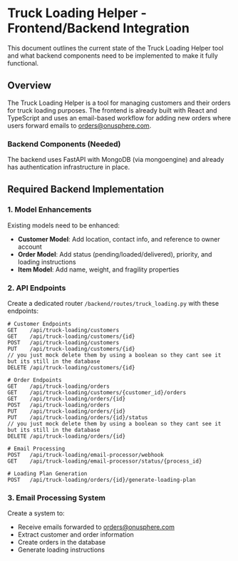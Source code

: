 # Truck Loading Helper - Frontend/Backend Integration

This document outlines the current state of the Truck Loading Helper tool and what backend components need to be implemented to make it fully functional.

## Overview

The Truck Loading Helper is a tool for managing customers and their orders for truck loading purposes. The frontend is already built with React and TypeScript and uses an email-based workflow for adding new orders where users forward emails to orders@onusphere.com.

### Backend Components (Needed)

The backend uses FastAPI with MongoDB (via mongoengine) and already has authentication infrastructure in place.

## Required Backend Implementation

### 1. Model Enhancements

Existing models need to be enhanced:

- **Customer Model**: Add location, contact info, and reference to owner account
- **Order Model**: Add status (pending/loaded/delivered), priority, and loading instructions
- **Item Model**: Add name, weight, and fragility properties

### 2. API Endpoints

Create a dedicated router `/backend/routes/truck_loading.py` with these endpoints:

```
# Customer Endpoints
GET    /api/truck-loading/customers
GET    /api/truck-loading/customers/{id}
POST   /api/truck-loading/customers
PUT    /api/truck-loading/customers/{id}
// you just mock delete them by using a boolean so they cant see it but its still in the database
DELETE /api/truck-loading/customers/{id}

# Order Endpoints
GET    /api/truck-loading/orders
GET    /api/truck-loading/customers/{customer_id}/orders
GET    /api/truck-loading/orders/{id}
POST   /api/truck-loading/orders
PUT    /api/truck-loading/orders/{id}
PUT    /api/truck-loading/orders/{id}/status
// you just mock delete them by using a boolean so they cant see it but its still in the database
DELETE /api/truck-loading/orders/{id}

# Email Processing
POST   /api/truck-loading/email-processor/webhook
GET    /api/truck-loading/email-processor/status/{process_id}

# Loading Plan Generation
POST   /api/truck-loading/orders/{id}/generate-loading-plan
```

### 3. Email Processing System

Create a system to:
- Receive emails forwarded to orders@onusphere.com
- Extract customer and order information
- Create orders in the database
- Generate loading instructions
